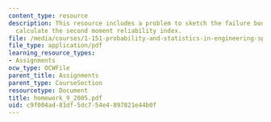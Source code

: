 ```yaml
---
content_type: resource
description: This resource includes a problem to sketch the failure boundary, and
  calculate the second moment reliability index.
file: /media/courses/1-151-probability-and-statistics-in-engineering-spring-2005/c9f004ad81df5dc754e4897821e44b0f_homework_9_2005.pdf
file_type: application/pdf
learning_resource_types:
- Assignments
ocw_type: OCWFile
parent_title: Assignments
parent_type: CourseSection
resourcetype: Document
title: homework_9_2005.pdf
uid: c9f004ad-81df-5dc7-54e4-897821e44b0f
---
```

